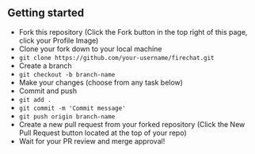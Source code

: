## Getting started

- Fork this repository (Click the Fork button in the top right of this page, click your Profile Image)
- Clone your fork down to your local machine
- `git clone https://github.com/your-username/firechat.git`
- Create a branch
- `git checkout -b branch-name`
- Make your changes (choose from any task below)
- Commit and push
- `git add .`
- `git commit -m 'Commit message'`
- `git push origin branch-name`
- Create a new pull request from your forked repository (Click the New Pull Request button located at the top of your repo)
- Wait for your PR review and merge approval!
